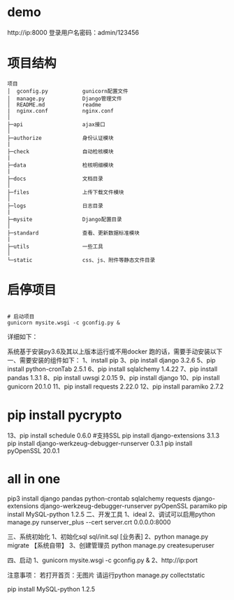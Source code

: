 
# demo
http://ip:8000
登录用户名密码：admin/123456

# 项目结构
```
项目
│  gconfig.py           gunicorn配置文件
│  manage.py            Django管理文件
│  README.md            readme
|  nginx.conf           nginx.conf
│
├─api                   ajax接口
│
├─authorize             身份认证模块
|
├─check                 自动检核模块
|
├─data                  检核明细模块
|
├─docs                  文档目录
│
├─files                 上传下载文件模块
│
├─logs                  日志目录
|
├─mysite                Django配置目录
│
├─standard              查看、更新数据标准模块
|
├─utils                 一些工具
│
└─static                css、js、附件等静态文件目录
```



# 启停项目
```

# 启动项目
gunicorn mysite.wsgi -c gconfig.py &

```
详细如下：

系统基于安装py3.6及其以上版本运行或不用docker 跑的话，需要手动安装以下
一、需要安装的组件如下：
1、install pip
3、pip install django 3.2.6
5、pip install python-cronTab  2.5.1
6、pip install sqlalchemy  1.4.22
7、pip install pandas 1.3.1
8、pip install uwsgi 2.0.15
9、pip install  django
10、pip install gunicorn 20.1.0
11、pip install requests 2.22.0
12、pip install paramiko 2.7.2
# pip install pycrypto
13、pip install schedule 0.6.0
#支持SSL
pip install django-extensions 3.1.3
pip install django-werkzeug-debugger-runserver 0.3.1
pip install pyOpenSSL 20.0.1
# all in one
pip3 install django pandas  python-crontab sqlalchemy requests django-extensions django-werkzeug-debugger-runserver pyOpenSSL paramiko
pip install MySQL-python 1.2.5
二、开发工具
1、ideal
2、调试可以启用python manage.py runserver_plus --cert server.crt 0.0.0.0:8000

三、系统初始化
1、初始化sql  sql/init.sql  [业务表]
2、python manage.py migrate 【系统自带】
3、创建管理员
python manage.py createsuperuser

四、启动
1、gunicorn mysite.wsgi -c gconfig.py &
2、http://ip:port


注意事项：
若打开首页：无图片
请运行python manage.py collectstatic 

pip install MySQL-python 1.2.5